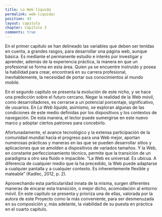 ```yaml
---
title: La Web líquida
permalink: web-liquida/
position: 43
layout: capitulo
chapter: Capítulo 3
comments: true
---
```


En el primer capítulo se han delineado las variables que deben ser tenidas en cuenta, a grandes rasgos, para desarrollar una página web, aunque básica. Es mediante el permanente estudio e interés por investigar y aprender, además de la experiencia práctica, la manera en que un profesional se forma en esta área. Quien ya se encuentre instruido y posea la habilidad para crear, encontrará en su carrera profesional, inevitablemente, la necesidad de portar sus conocimientos al mundo _mobile_.

En el segundo capítulo se presenta la evolución de este nicho, y se hace una predicción sobre el futuro cercano. Negar la realidad de la Web móvil, como desarrolladores, es cerrarse a un potencial porcentaje, significativo, de usuarios. En _La Web líquida_, asimismo, se exploran algunas de las condiciones de este medio definidas por los dispositivos y los contextos de navegación. De esta manera, el lector puede sumergirse en este nuevo marco y adoptar ciertos patrones para concebirlo.

Afortunadamente, el avance tecnológico y la extensa participación de la comunidad mundial hacia el progreso para una Web mejor, aportan numerosas prácticas y maneras en las que se pueden desarrollar sitios y aplicaciones que se amolden a dispositivos de variados tamaños. Y la Web, en constante perfeccionamiento técnico, permite que la transición de un paradigma a otro sea fluido e impacible. “La Web es universal. Es ubicua. A diferencia de cualquier medio que la ha precedido, la Web puede adaptarse a cualquier pantalla y a cualquier contexto. Es inherentemente flexible y maleable” (Kadlec, 2012, p. 2).

Aprovechando esta particularidad innata de la misma, surgen diferentes maneras de encarar esta transición, o mejor dicho, acomodación al entorno móvil. En este capítulo se presenta y prioriza una de ellas, valorada por la autora de este Proyecto como la más conveniente, para ser desmenuzada en su composición y, más adelante, la viabilidad de su puesta en práctica en el cuarto capítulo.
